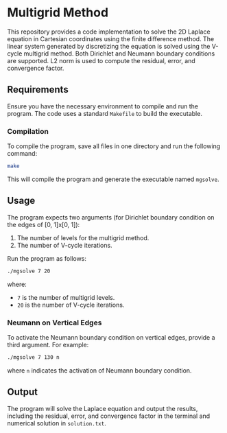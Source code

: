 # Multigrid Method

This repository provides a code implementation to solve the 2D Laplace equation in Cartesian coordinates using the finite difference method. The linear system generated by discretizing the equation is solved using the V-cycle multigrid method. Both Dirichlet and Neumann boundary conditions are supported. L2 norm is used to compute the residual, error, and convergence factor.

## Requirements

Ensure you have the necessary environment to compile and run the program. The code uses a standard `Makefile` to build the executable.

### Compilation

To compile the program, save all files in one directory and run the following command:

```bash
make
```

This will compile the program and generate the executable named `mgsolve`.

## Usage

The program expects two arguments (for Dirichlet boundary condition on the edges of [0, 1]x[0, 1]):
1. The number of levels for the multigrid method.
2. The number of V-cycle iterations.

Run the program as follows:

```bash
./mgsolve 7 20
```

where:
- `7` is the number of multigrid levels.
- `20` is the number of V-cycle iterations.

### Neumann on Vertical Edges

To activate the Neumann boundary condition on vertical edges, provide a third argument. For example:

```bash
./mgsolve 7 130 n
```

where `n` indicates the activation of Neumann boundary condition.

## Output

The program will solve the Laplace equation and output the results, including the residual, error, and convergence factor in the terminal and numerical solution in `solution.txt`.
